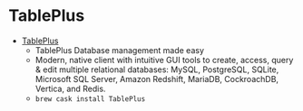 # TablePlus
- [TablePlus](https://tableplus.io/)
  -  TablePlus Database management made easy
  - Modern, native client with intuitive GUI tools to create, access, query & edit multiple relational databases: MySQL, PostgreSQL, SQLite, Microsoft SQL Server, Amazon Redshift, MariaDB, CockroachDB, Vertica, and Redis.
  - `brew cask install TablePlus`
